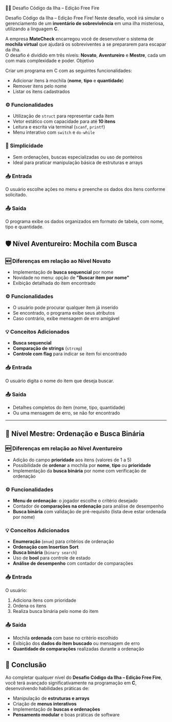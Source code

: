 🔫🎒 Desafio Código da Ilha – Edição Free Fire

Desafio Código da Ilha – Edição Free Fire!
Neste desafio, você irá simular o gerenciamento de um **inventário de sobrevivência** em uma ilha misteriosa, utilizando a linguagem **C**.

A empresa **MateCheck** encarregou você de desenvolver o sistema de **mochila virtual** que ajudará os sobreviventes a se prepararem para escapar da ilha.  
O desafio é dividido em três níveis: **Novato**, **Aventureiro** e **Mestre**, cada um com mais complexidade e poder.
Objetivo

Criar um programa em C com as seguintes funcionalidades:

- Adicionar itens à mochila (**nome**, **tipo** e **quantidade**)
- Remover itens pelo nome
- Listar os itens cadastrados

### ⚙️ Funcionalidades

- Utilização de `struct` para representar cada item
- Vetor estático com capacidade para até **10 itens**
- Leitura e escrita via terminal (`scanf`, `printf`)
- Menu interativo com `switch` e `do-while`

### 🧠 Simplicidade

- Sem ordenações, buscas especializadas ou uso de ponteiros
- Ideal para praticar manipulação básica de estruturas e arrays

### 📥 Entrada

O usuário escolhe ações no menu e preenche os dados dos itens conforme solicitado.

### 📤 Saída

O programa exibe os dados organizados em formato de tabela, com nome, tipo e quantidade.



## 🛡️ Nível Aventureiro: Mochila com Busca

### 🆕 Diferenças em relação ao Nível Novato

- Implementação de **busca sequencial** por nome
- Novidade no menu: opção de **"Buscar item por nome"**
- Exibição detalhada do item encontrado

### ⚙️ Funcionalidades

- O usuário pode procurar qualquer item já inserido
- Se encontrado, o programa exibe seus atributos
- Caso contrário, exibe mensagem de erro amigável

### 💡 Conceitos Adicionados

- **Busca sequencial**
- **Comparação de strings** (`strcmp`)
- **Controle com flag** para indicar se item foi encontrado

### 📥 Entrada

O usuário digita o nome do item que deseja buscar.

### 📤 Saída

- Detalhes completos do item (nome, tipo, quantidade)
- Ou uma mensagem de erro, se não for encontrado

---

## 🧠 Nível Mestre: Ordenação e Busca Binária

### 🆕 Diferenças em relação ao Nível Aventureiro

- Adição do campo **prioridade** aos itens (valores de 1 a 5)
- Possibilidade de **ordenar** a mochila por **nome**, **tipo** ou **prioridade**
- Implementação da **busca binária** por nome com verificação de ordenação

### ⚙️ Funcionalidades

- **Menu de ordenação**: o jogador escolhe o critério desejado
- Contador de **comparações na ordenação** para análise de desempenho
- **Busca binária** com validação de pré-requisito (lista deve estar ordenada por nome)

### 💡 Conceitos Adicionados

- **Enumeração** (`enum`) para critérios de ordenação
- **Ordenação com Insertion Sort**
- **Busca binária** (`binary search`)
- Uso de **bool** para controle de estado
- **Análise de desempenho** com contador de comparações

### 📥 Entrada

O usuário:

1. Adiciona itens com prioridade
2. Ordena os itens
3. Realiza busca binária pelo nome do item

### 📤 Saída

- Mochila **ordenada** com base no critério escolhido
- Exibição dos **dados do item buscado** ou mensagem de erro
- **Quantidade de comparações** realizadas durante a ordenação



## 🏁 Conclusão

Ao completar qualquer nível do **Desafio Código da Ilha – Edição Free Fire**, você terá avançado significativamente na programação em **C**, desenvolvendo habilidades práticas de:

- Manipulação de **estruturas e arrays**
- Criação de **menus interativos**
- Implementação de **buscas e ordenações**
- **Pensamento modular** e boas práticas de software


